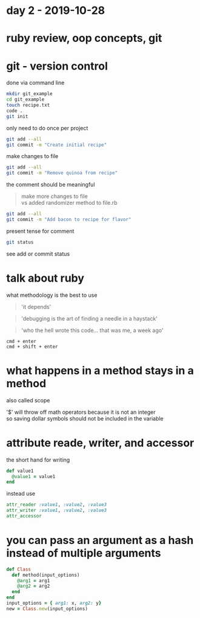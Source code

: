 # day 2 - 2019-10-28

# ruby review, oop concepts, git

# git - version control

done via command line

```bash
mkdir git_example
cd git_example
touch recipe.txt
code .
git init
```

only need to do once per project

```bash
git add --all
git commit -m "Create initial recipe"
```

make changes to file

```bash
git add --all
git commit -m "Remove quinoa from recipe"
```

the comment should be meaningful

> make more changes to file  
> vs
> added randomizer method to file.rb

```bash
git add --all
git commit -m "Add bacon to recipe for flavor"
```

present tense for comment

```bash
git status
```

see add or commit status

# talk about ruby

what methodology is the best to use

> 'it depends'

> 'debugging is the art of finding a needle in a haystack'

> 'who the hell wrote this code... that was me, a week ago'

```
cmd + enter
cmd + shift + enter
```

# what happens in a method stays in a method

also called scope

'\$' will throw off math operators because it is not an integer  
so saving dollar symbols should not be included in the variable

# attribute reade, writer, and accessor

the short hand for writing

```ruby
def value1
  @value1 = value1
end
```

instead use

```ruby
attr_reader :value1, :value2, :value3
attr_writer :value1, :value2, :value3
attr_accessor
```

# you can pass an argument as a hash instead of multiple arguments

```ruby
def Class
  def method(input_options)
    @arg1 = arg1
    @arg2 = arg2
  end
end
input_options = { arg1: x, arg2: y}
new = Class.new(input_options)
```
